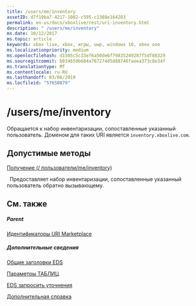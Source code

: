 ```yaml
---
title: /users/me/inventory
assetID: d7f19ba7-4217-1082-c595-c1388e164283
permalink: en-us/docs/xboxlive/rest/uri-inventory.html
description: " /users/me/inventory"
ms.date: 10/12/2017
ms.topic: article
keywords: xbox live, xbox, игры, uwp, windows 10, xbox one
ms.localizationpriority: medium
ms.openlocfilehash: d1585c5c33ef6a50de6f79835249287f5df88329
ms.sourcegitcommit: b034650b684a767274d5d88746faeea373c8e34f
ms.translationtype: MT
ms.contentlocale: ru-RU
ms.lasthandoff: 03/06/2019
ms.locfileid: "57650879"
---
```

# <a name="usersmeinventory"></a>/users/me/inventory
Обращается к набор инвентаризации, сопоставленные указанный пользователь. Доменом для таких URI является `inventory.xboxlive.com`.
  
<a id="ID4EV"></a>

 
## <a name="valid-methods"></a>Допустимые методы

[Получение (/ пользователи/me/inventory)](uri-inventoryget.md)

&nbsp;&nbsp;Предоставляет набор инвентаризации, сопоставленные указанный пользователь обратно вызывающему.
 
<a id="ID4E6"></a>

 
## <a name="see-also"></a>См. также
 
<a id="ID4EBB"></a>

 
##### <a name="parent"></a>Parent 

[Идентификаторы URI Marketplace](atoc-reference-marketplace.md)

  
<a id="ID4ELB"></a>

 
##### <a name="further-information"></a>Дополнительные сведения 

[Общие заголовки EDS](../../additional/edscommonheaders.md)

 [Параметры ТАБЛИЦ](../../additional/edsparameters.md)

 [EDS запросить уточнения](../../additional/edsqueryrefiners.md)

 [Дополнительная справка](../../additional/atoc-xboxlivews-reference-additional.md)

   